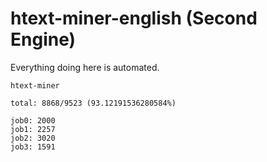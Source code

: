 # htext-miner-english (Second Engine)

Everything doing here is automated.

```
htext-miner

total: 8868/9523 (93.12191536280584%)

job0: 2000
job1: 2257
job2: 3020
job3: 1591
```